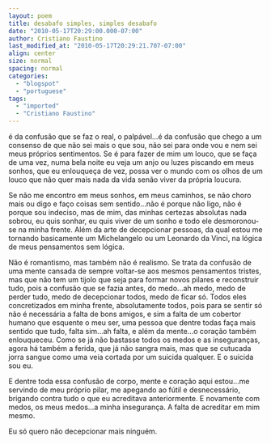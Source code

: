 ```yaml
---
layout: poem
title: desabafo simples, simples desabafo
date: "2010-05-17T20:29:00.000-07:00"
author: Cristiano Faustino
last_modified_at: "2010-05-17T20:29:21.707-07:00"
align: center
size: normal
spacing: normal
categories:
  - "blogspot"
  - "portuguese"
tags:
  - "imported"
  - "Cristiano Faustino"
---
```


é da confusão que se faz o real, o palpável...é da confusão que chego a um consenso de que não sei mais o que sou, não sei para onde vou e nem sei meus próprios sentimentos. Se é para fazer de mim um louco, que se faça de uma vez, numa bela noite eu veja um anjo ou luzes piscando em meus sonhos, que eu enlouqueça de vez, possa ver o mundo com os olhos de um louco que não quer mais nada da vida senão viver da própria loucura.

Se não me encontro em meus sonhos, em meus caminhos, se não choro mais ou digo e faço coisas sem sentido...não é porque não ligo, não é porque sou indeciso, mas de mim, das minhas certezas absolutas nada sobrou, eu quis sonhar, eu quis viver de um sonho e todo ele desmoronou-se na minha frente. Além da arte de decepcionar pessoas, da qual estou me tornando basicamente um Michelangelo ou um Leonardo da Vinci, na lógica de meus pensamentos sem lógica. 

Não é romantismo, mas também não é realismo. Se trata da confusão de uma mente cansada de sempre voltar-se aos mesmos pensamentos tristes, mas que não tem um tijolo que seja para formar novos pilares e reconstruir tudo, pois a confusão que se fazia antes, do medo...ah medo, medo de perder tudo, medo de decepcionar todos, medo de ficar só. Todos eles concretizados em minha frente, absolutamente todos, pois para se sentir só não é necessária a falta de bons amigos, e sim a falta de um cobertor humano que esquente o meu ser, uma pessoa que dentre todas faça mais sentido que tudo, falta sim...ah falta, e além da mente...o coração também enlouqueceu. Como se já não bastasse todos os medos e as inseguranças, agora há também a ferida, que já não sangra mais, mas que se cutucada jorra sangue como uma veia cortada por um suicida qualquer. E o suicida sou eu.

E dentre toda essa confusão de corpo, mente e coração aqui estou...me servindo de meu próprio pilar, me apegando ao fútil e desnecessário, brigando contra tudo o que eu acreditava anteriormente. E novamente com medos, os meus medos...a minha insegurança. A falta de acreditar em mim mesmo.

Eu só quero não decepcionar mais ninguém.